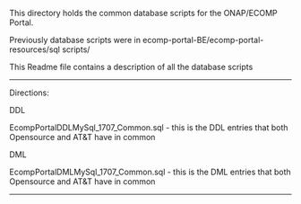 This directory holds the common database scripts for the ONAP/ECOMP Portal.

Previously database scripts were in ecomp-portal-BE/ecomp-portal-resources/sql scripts/

This Readme file contains a description of all the database scripts
  
***************************************************************************************************************************************

Directions: 

DDL

EcompPortalDDLMySql_1707_Common.sql  - this is the DDL entries that both Opensource and AT&T have in common

DML

EcompPortalDMLMySql_1707_Common.sql  - this is the DML entries that both Opensource and AT&T have in common

***************************************************************************************************************************************
